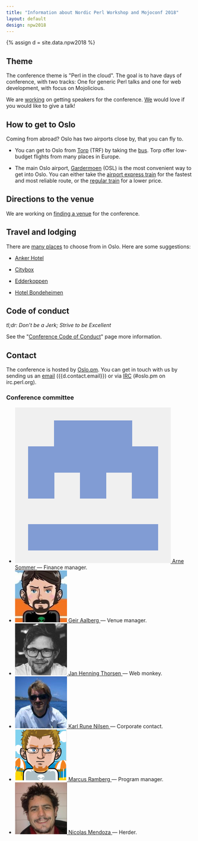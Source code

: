 ```yaml
---
title: "Information about Nordic Perl Workshop and Mojoconf 2018"
layout: default
design: npw2018
---
```


{% assign d = site.data.npw2018 %}

## Theme

The conference theme is "Perl in the cloud". The goal is to have days of
conference, with two tracks: One for generic Perl talks and one for web
development, with focus on Mojolicious.

We are [working](https://github.com/oslo-pm/NPW2018/issues/8) on getting
speakers for the conference. [We](/npw2018/call-for-papers) would love if you would
like to give a talk!

## How to get to Oslo

Coming from abroad? Oslo has two airports close by, that you can fly to.

* You can get to Oslo from [Torp](https://www.torp.no/) (TRF) by taking the
  [bus](http://torpekspressen.no/). Torp offer low-budget flights from many
  places in Europe.

* The main Oslo airport, [Gardermoen](http://osl.no) (OSL) is the most
  convenient way to get into Oslo. You can either take the
  [airport express train](http://flytoget.no/) for the fastest and most
  reliable route, or the
  [regular train](https://www.nsb.no/bestill/velg-togavgang?to=Oslo+S&from=Oslo+Lufthavn)
  for a lower price.

## Directions to the venue

We are working on [finding a venue](https://github.com/oslo-pm/NPW2018/issues/1)
for the conference.

## Travel and lodging

There are [many places](https://www.booking.com/searchresults.en-gb.html?dest_id=-273837;dest_type=city)
to choose from in Oslo. Here are some suggestions:

* [Anker Hotel](http://anker-hotel.no/)

* [Citybox](https://citybox.no/oslo-en/)

* [Edderkoppen](https://www.scandichotels.com/hotels/norway/oslo/scandic-stolavsplass)

* [Hotel Bondeheimen](http://www.bondeheimen.com/)

## Code of conduct

_tl;dr: Don’t be a Jerk; Strive to be Excellent_

See the "[Conference Code of Conduct](/npw2018/code-of-conduct)" page more
information.

## Contact

The conference is hosted by [Oslo.pm](http://oslo.pm/contact). You can get in
touch with us by sending us an [email](mailto:{{d.contact.email}})
({{d.contact.email}}) or via
[IRC](http://mibbit.com/?channel=%23oslo.pm&server=irc.perl.org) (#oslo.pm on
irc.perl.org).

### Conference committee

<ul class="committee">
  <li>
    <a href="http://github.com/arnesom">
      <img src="/images/users/arnesom.png" alt="">
      <span>Arne Sommer</span>
    </a>
    &mdash; Finance manager.
  </li>
  <li>
    <a href="http://github.com/geira">
      <img src="/images/users/geira.png" alt="">
      <span>Geir Aalberg</span>
    </a>
    &mdash; Venue manager.
  </li>
  <li>
    <a href="http://github.com/jhthorsen">
      <img src="/images/users/jhthorsen.png" alt="">
      <span>Jan Henning Thorsen</span>
    </a>
    &mdash; Web monkey.
  </li>
  <li>
    <a href="http://github.com/krunen">
      <img src="/images/users/krunen.png" alt="">
      <span>Karl Rune Nilsen</span>
    </a>
    &mdash; Corporate contact.
  </li>
  <li>
    <a href="http://github.com/marcusramberg">
      <img src="/images/users/marcusramberg.png" alt="">
      <span>Marcus Ramberg</span>
    </a>
    &mdash; Program manager.
  </li>
  <li>
    <a href="http://github.com/nicomen">
      <img src="/images/users/nicomen.png" alt="">
      <span>Nicolas Mendoza</span>
    </a>
    &mdash; Herder.
  </li>
</ul>
